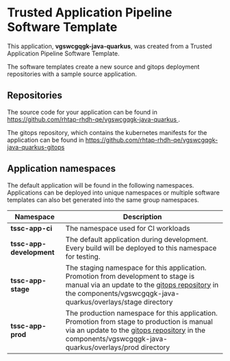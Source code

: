 # Trusted Application Pipeline Software Template

This application, **vgswcgqgk-java-quarkus**, was created from a Trusted Application Pipeline Software Template.

The software templates create a new source and gitops deployment repositories with a sample source application. 

## Repositories

The source code for your application can be found in [https://github.com/rhtap-rhdh-qe/vgswcgqgk-java-quarkus ](https://github.com/rhtap-rhdh-qe/vgswcgqgk-java-quarkus ).
 
The gitops repository, which contains the kubernetes manifests for the application can be found in 
[https://github.com/rhtap-rhdh-qe/vgswcgqgk-java-quarkus-gitops ](https://github.com/rhtap-rhdh-qe/vgswcgqgk-java-quarkus-gitops ) 

## Application namespaces 

The default application will be found in the following namespaces. Applications can be deployed into unique namespaces or multiple software templates can also bet generated into the same group namespaces.  

|  Namespace   |  Description   |  
| -------- | -------- |
| **tssc-app-ci** | The namespace used for CI workloads |
| **tssc-app-development** | The default application during development. Every build will be deployed to this namespace for testing. |
| **tssc-app-stage** | The staging namespace for this application. Promotion from development to stage is manual via an update to the [gitops repository](https://github.com/rhtap-rhdh-qe/vgswcgqgk-java-quarkus-gitops ) in the components/vgswcgqgk-java-quarkus/overlays/stage directory |
| **tssc-app-prod** | The production namespace for this application. Promotion from stage to production is manual via an update to the [gitops repository](https://github.com/rhtap-rhdh-qe/vgswcgqgk-java-quarkus-gitops ) in the components/vgswcgqgk-java-quarkus/overlays/prod directory |